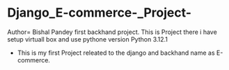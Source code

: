# Django_E-commerce-_Project-
Author= Bishal Pandey
first backhand project.
<h> This is Project there i have setup virtuall box  and use pythone version Python 3.12.1<h>
<Ul>
  <li> This is my first Project releated to the django  and backhand name as E-commerce. </li>
</Ul>
